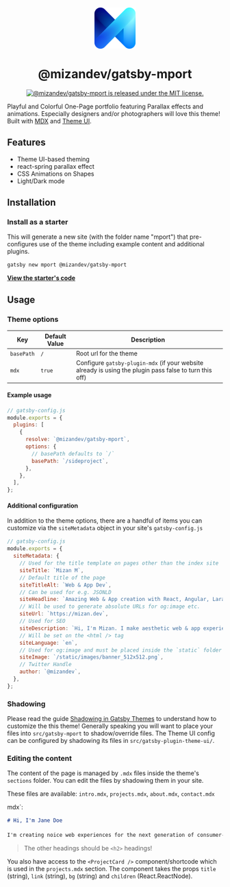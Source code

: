 <p align="center">
  <a href="https://twitter.com/mizandev">
    <img alt="Create with Mizan" src="https://raw.githubusercontent.com/MizanDev/assets/main/images/icons/favicon/favicon-96x96.png" />
  </a>
</p>
<h1 align="center">
  @mizandev/gatsby-mport
</h1>

<p align="center">
  <a href="https://github.com/MizanDev/gatsby-themes/blob/master/LICENSE">
    <img src="https://img.shields.io/badge/license-MIT-blue.svg" alt="@mizandev/gatsby-mport is released under the MIT license." />
  </a>
</p>

Playful and Colorful One-Page portfolio featuring Parallax effects and animations. Especially designers and/or photographers will love this theme! Built with [MDX](https://mdxjs.com/) and [Theme UI](https://theme-ui.com/).

## Features

- Theme UI-based theming
- react-spring parallax effect
- CSS Animations on Shapes
- Light/Dark mode

## Installation

### Install as a starter

This will generate a new site (with the folder name "mport") that pre-configures use of the theme including example content and additional plugins.

```sh
gatsby new mport @mizandev/gatsby-mport
```

[**View the starter's code**](https://github.com/MizanDev/gatsby-mport)

## Usage

### Theme options

| Key        | Default Value | Description                                                                                             |
| ---------- | ------------- | ------------------------------------------------------------------------------------------------------- |
| `basePath` | `/`           | Root url for the theme                                                                                  |
| `mdx`      | `true`        | Configure `gatsby-plugin-mdx` (if your website already is using the plugin pass false to turn this off) |

#### Example usage

```js
// gatsby-config.js
module.exports = {
  plugins: [
    {
      resolve: `@mizandev/gatsby-mport`,
      options: {
        // basePath defaults to `/`
        basePath: `/sideproject`,
      },
    },
  ],
};
```

#### Additional configuration

In addition to the theme options, there are a handful of items you can customize via the `siteMetadata` object in your site's `gatsby-config.js`

```js
// gatsby-config.js
module.exports = {
  siteMetadata: {
    // Used for the title template on pages other than the index site
    siteTitle: `Mizan M`,
    // Default title of the page
    siteTitleAlt: `Web & App Dev`,
    // Can be used for e.g. JSONLD
    siteHeadline: `Amazing Web & App creation with React, Angular, Laravel or WordPress`,
    // Will be used to generate absolute URLs for og:image etc.
    siteUrl: `https://mizan.dev`,
    // Used for SEO
    siteDescription: `Hi, I'm Mizan. I make aesthetic web & app experience for companies of all sizes`,
    // Will be set on the <html /> tag
    siteLanguage: `en`,
    // Used for og:image and must be placed inside the `static` folder
    siteImage: `/static/images/banner_512x512.png`,
    // Twitter Handle
    author: `@mizandev`,
  },
};
```

### Shadowing

Please read the guide [Shadowing in Gatsby Themes](https://www.gatsbyjs.org/docs/themes/shadowing/) to understand how to customize the this theme! Generally speaking you will want to place your files into `src/gatsby-mport` to shadow/override files. The Theme UI config can be configured by shadowing its files in `src/gatsby-plugin-theme-ui/`.

### Editing the content

The content of the page is managed by `.mdx` files inside the theme's `sections` folder. You can edit the files by shadowing them in your site.

These files are available: `intro.mdx`, `projects.mdx`, `about.mdx`, `contact.mdx`

mdx`:

```md
# Hi, I'm Jane Doe

I'm creating noice web experiences for the next generation of consumer-facing companies
```

> The other headings should be `<h2>` headings!

You also have access to the `<ProjectCard />` component/shortcode which is used in the `projects.mdx` section. The component takes the props `title` (string), `link` (string), `bg` (string) and `children` (React.ReactNode).